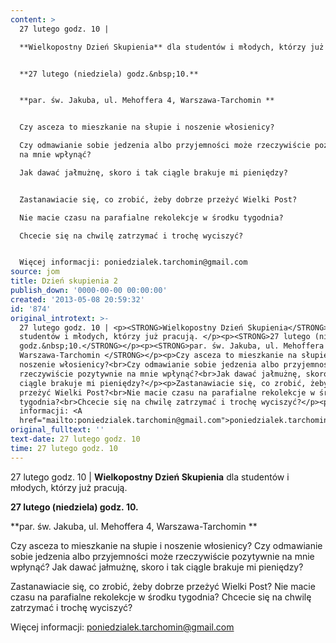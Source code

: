 ```yaml
---
content: >
  27 lutego godz. 10 | 

  **Wielkopostny Dzień Skupienia** dla studentów i młodych, którzy już pracują. 


  **27 lutego (niedziela) godz.&nbsp;10.**


  **par. św. Jakuba, ul. Mehoffera 4, Warszawa-Tarchomin **


  Czy asceza to mieszkanie na słupie i noszenie włosienicy?

  Czy odmawianie sobie jedzenia albo przyjemności może rzeczywiście pozytywnie
  na mnie wpłynąć?

  Jak dawać jałmużnę, skoro i tak ciągle brakuje mi pieniędzy?


  Zastanawiacie się, co zrobić, żeby dobrze przeżyć Wielki Post?

  Nie macie czasu na parafialne rekolekcje w środku tygodnia?

  Chcecie się na chwilę zatrzymać i trochę wyciszyć?


  Więcej informacji: poniedzialek.tarchomin@gmail.com
source: jom
title: Dzień skupienia 2
publish_down: '0000-00-00 00:00:00'
created: '2013-05-08 20:59:32'
id: '874'
original_introtext: >-
  27 lutego godz. 10 | <p><STRONG>Wielkopostny Dzień Skupienia</STRONG> dla
  studentów i młodych, którzy już pracują. </p><p><STRONG>27 lutego (niedziela)
  godz.&nbsp;10.</STRONG></p><p><STRONG>par. św. Jakuba, ul. Mehoffera 4,
  Warszawa-Tarchomin </STRONG></p><p>Czy asceza to mieszkanie na słupie i
  noszenie włosienicy?<br>Czy odmawianie sobie jedzenia albo przyjemności może
  rzeczywiście pozytywnie na mnie wpłynąć?<br>Jak dawać jałmużnę, skoro i tak
  ciągle brakuje mi pieniędzy?</p><p>Zastanawiacie się, co zrobić, żeby dobrze
  przeżyć Wielki Post?<br>Nie macie czasu na parafialne rekolekcje w środku
  tygodnia?<br>Chcecie się na chwilę zatrzymać i trochę wyciszyć?</p><p>Więcej
  informacji: <A
  href="mailto:poniedzialek.tarchomin@gmail.com">poniedzialek.tarchomin@gmail.com</A></p>
original_fulltext: ''
text-date: 27 lutego godz. 10
time: 27 lutego godz. 10
---
```

27 lutego godz. 10 | 
**Wielkopostny Dzień Skupienia** dla studentów i młodych, którzy już pracują. 

**27 lutego (niedziela) godz.&nbsp;10.**

**par. św. Jakuba, ul. Mehoffera 4, Warszawa-Tarchomin **

Czy asceza to mieszkanie na słupie i noszenie włosienicy?
Czy odmawianie sobie jedzenia albo przyjemności może rzeczywiście pozytywnie na mnie wpłynąć?
Jak dawać jałmużnę, skoro i tak ciągle brakuje mi pieniędzy?

Zastanawiacie się, co zrobić, żeby dobrze przeżyć Wielki Post?
Nie macie czasu na parafialne rekolekcje w środku tygodnia?
Chcecie się na chwilę zatrzymać i trochę wyciszyć?

Więcej informacji: poniedzialek.tarchomin@gmail.com


<!--{{json:{"created_date":"2013-05-08 20:59:32","publish_down":"0000-00-00 00:00:00","id":"874"}}}-->